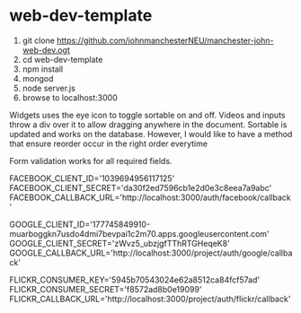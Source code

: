 # web-dev-template

1. git clone https://github.com/johnmanchesterNEU/manchester-john-web-dev.ogt
1. cd web-dev-template
1. npm install
1. mongod
1. node server.js
1. browse to localhost:3000

Widgets uses the eye icon to toggle sortable on and off.
Videos and inputs throw a div over it to allow dragging anywhere in the document.
Sortable is updated and works on the database. However, I would like to have a method that ensure reorder occur in the right
order everytime

Form validation works for all required fields.

FACEBOOK_CLIENT_ID='1039694956117125'
FACEBOOK_CLIENT_SECRET='da30f2ed7596cb1e2d0e3c8eea7a9abc'
FACEBOOK_CALLBACK_URL='http://localhost:3000/auth/facebook/callback'

GOOGLE_CLIENT_ID='177745849910-muarboggkn7usdo4dmi7bevpai1c2m70.apps.googleusercontent.com'
GOOGLE_CLIENT_SECRET='zWvz5_ubzjgfTThRTGHeqeK8'
GOOGLE_CALLBACK_URL='http://localhost:3000/project/auth/google/callback'

FLICKR_CONSUMER_KEY='5945b70543024e62a8512ca84fcf57ad'
FLICKR_CONSUMER_SECRET='f8572ad8b0e19099'
FLICKR_CALLBACK_URL='http://localhost:3000/project/auth/flickr/callback'